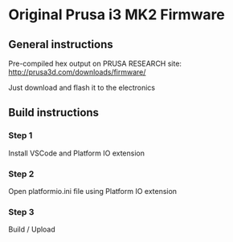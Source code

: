 # Original Prusa i3 MK2 Firmware

## General instructions

Pre-compiled hex output on PRUSA RESEARCH site: http://prusa3d.com/downloads/firmware/

Just download and flash it to the electronics


## Build instructions

### Step 1

Install VSCode and Platform IO extension

### Step 2

Open platformio.ini file using Platform IO extension

### Step 3

Build / Upload






